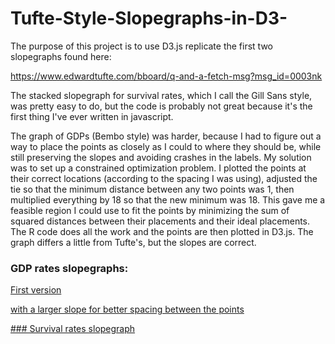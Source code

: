 # Tufte-Style-Slopegraphs-in-D3-

The purpose of this project is to use D3.js replicate the first two slopegraphs found here:

https://www.edwardtufte.com/bboard/q-and-a-fetch-msg?msg_id=0003nk

The stacked slopegraph for survival rates, which I call the Gill Sans style, was pretty easy to do, but the code is probably not great because it's the first thing I've ever written in javascript.

The graph of GDPs (Bembo style) was harder, because I had to figure out a way to place the points as closely as I could to where they should be, while still preserving the slopes and avoiding crashes in the labels.  My solution was to set up a constrained optimization problem.  I plotted the points at their correct locations (according to the spacing I was using), adjusted the tie so that the minimum distance between any two points was 1, then multiplied everything by 18 so that the new minimum was 18.  This gave me a feasible region I could use to fit the points by minimizing the sum of squared distances between their placements and their ideal placements.  The R code does all the work and the points are then plotted in D3.js.  The graph differs a little from Tufte's, but the slopes are correct. 

### GDP rates slopegraphs:
[First version](https://zrvc.github.io/Tufte-Style-Slopegraphs-in-D3-/TufteBemboStyle.html)

[with a larger slope for better spacing between the points](https://zrvc.github.io/Tufte-Style-Slopegraphs-in-D3-/TufteBembo36ptDrop.html)


[### Survival rates slopegraph](https://zrvc.github.io/Tufte-Style-Slopegraphs-in-D3-/TufteGillSansStyle.html)
